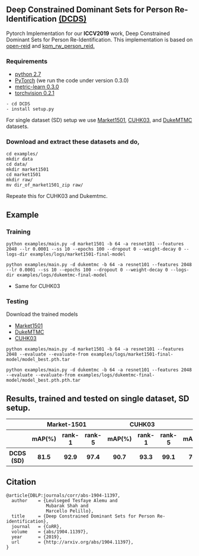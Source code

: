 ##  Deep Constrained Dominant Sets for Person Re-Identification [(DCDS)](https://www.crcv.ucf.edu/wp-content/uploads/2019/08/Publications_Deep-Constrained-Dominant-Sets-for-Person-Re-Identification.pdf)
Pytorch Implementation for our **ICCV2019** work, Deep Constrained Dominant Sets for Person Re-Identification.
This implementation is based on [open-reid](https://github.com/Cysu/open-reid) and [kpm_rw_person_reid.](https://github.com/YantaoShen/kpm_rw_person_reid)

### Requirements 
* [python 2.7](https://www.python.org/download/releases/2.7/) 
* [PyTorch](https://pytorch.org/previous-versions/) (we run the code under version 0.3.0)
* [metric-learn 0.3.0](https://pypi.org/project/metric-learn/0.3.0/)  
* [torchvision 0.2.1](https://pypi.org/project/torchvision/0.2.1/)

```shell 
- cd DCDS
- install setup.py
```


For single dataset (SD) setup we use [Market1501](https://drive.google.com/file/d/0B8-rUzbwVRk0c054eEozWG9COHM/view), [CUHK03](//docs.google.com/spreadsheet/viewform?usp=drive_web&formkey=dHRkMkFVSUFvbTJIRkRDLWRwZWpONnc6MA#gid=0), and [DukeMTMC](https://drive.google.com/uc?id=0B0VOCNYh8HeRdnBPa2ZWaVBYSVk) datasets.
### Download and extract these datasets and do,
```shell 
cd examples/
mkdir data
cd data/
mkdir market1501
cd market1501
mkdir raw/
mv dir_of_market1501_zip raw/
```
Repeate this for CUHK03 and Dukemtmc.



## Example

### Training
```
python examples/main.py -d market1501 -b 64 -a resnet101 --features 2048 --lr 0.0001 --ss 10 --epochs 100 --dropout 0 --weight-decay 0 --logs-dir examples/logs/market1501-final-model
```
```
python examples/main.py -d dukemtmc -b 64 -a resnet101 --features 2048 --lr 0.0001 --ss 10 --epochs 100 --dropout 0 --weight-decay 0 --logs-dir examples/logs/dukemtmc-final-model
```

- Same for CUHK03

### Testing
Download the trained models
* [Market1501](https://drive.google.com/file/d/14wYOpiPD7O1ETyqY9d5ABUpWZTNebORB/view?usp=sharing)
* [DukeMTMC](https://drive.google.com/file/d/1NJV7DOqiwan51W0aPl2OlPwKQPcZVuwB/view?usp=sharing)
* [CUHK03](https://drive.google.com/file/d/1sqm2Lw18hRP2YH_lZmzM9xLUDfIxbCnM/view?usp=sharing)
```
python examples/main.py -d market1501 -b 64 -a resnet101 --features 2048 --evaluate --evaluate-from examples/logs/market1501-final-model/model_best.pth.tar

python examples/main.py -d dukemtmc -b 64 -a resnet101 --features 2048 --evaluate --evaluate-from examples/logs/dukemtmc-final-model/model_best.pth.pth.tar
```
## Results, trained and tested on single dataset, SD setup.
<table>
  <tr>
    <th></th>
    <th colspan="3">Market-1501</th>
    <th colspan="3">CUHK03</th>
    <th colspan="3">DukeMTMC-reID</th>
  </tr>
  <tr>
    <th></th>
    <th>mAP(%)</th><th>rank-1</th><th>rank-5</th>
    <th>mAP(%)</th><th>rank-1</th><th>rank-5</th>
    <th>mAP(%)</th><th>rank-1</th><th>rank-5</th>
  </tr>
  <tr>
    <th>DCDS (SD)</th>
    <th>81.5</th><th>92.9</th><th>97.4</th>
    <th>90.7</th><th>93.3</th><th>99.1</th>
    <th>70.3</th><th>83.6</th><th>90.4</th>
  </tr>
 
</table>

## Citation
```
@article{DBLP:journals/corr/abs-1904-11397,
  author    = {Leulseged Tesfaye Alemu and
               Mubarak Shah and
               Marcello Pelillo},
  title     = {Deep Constrained Dominant Sets for Person Re-identification},
  journal   = {CoRR},
  volume    = {abs/1904.11397},
  year      = {2019},
  url       = {http://arxiv.org/abs/1904.11397},
}
```
